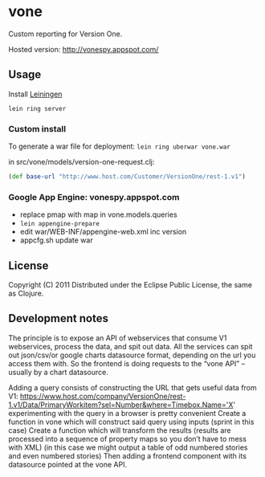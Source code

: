 # vone

Custom reporting for Version One.

Hosted version: http://vonespy.appspot.com/

## Usage

Install [Leiningen](https://github.com/technomancy/leiningen)
```
lein ring server
```

### Custom install

To generate a war file for deployment:
`lein ring uberwar vone.war`

in src/vone/models/version-one-request.clj:
```clojure
(def base-url "http://www.host.com/Customer/VersionOne/rest-1.v1")
```

### Google App Engine: vonespy.appspot.com

* replace pmap with map in vone.models.queries
* `lein appengine-prepare`
* edit war/WEB-INF/appengine-web.xml inc version
* appcfg.sh update war

## License

Copyright (C) 2011
Distributed under the Eclipse Public License, the same as Clojure.

## Development notes

The principle is to expose an API of webservices that consume V1 webservices, process the data, and spit out data.
All the services can spit out json/csv/or google charts datasource format, depending on the url you access them with.
So the frontend is doing requests to the “vone API” – usually by a chart datasource.

Adding a query consists of constructing the URL that gets useful data from V1:
https://www.host.com/company/VersionOne/rest-1.v1/Data/PrimaryWorkitem?sel=Number&where=Timebox.Name='X'
experimenting with the query in a browser is pretty convenient
Create a function in vone which will construct said query using inputs (sprint in this case)
Create a function which will transform the results (results are processed into a sequence of property maps so you don’t have to mess with XML)
(in this case we might output a table of odd numbered stories and even numbered stories)
Then adding a frontend component with its datasource pointed at the vone API.

